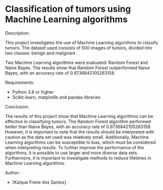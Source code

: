 # Classification of tumors using Machine Learning algorithms

Description:

This project investigates the use of Machine Learning algorithms to classify tumors. The dataset used consists of 500 images of tumors, divided into two classes: benign and malignant.

Two Machine Learning algorithms were evaluated: Random Forest and Naive Bayes. The results show that Random Forest outperformed Naive Bayes, with an accuracy rate of 0.9736842105263158.

Requirements:

* Python 3.8 or higher
* Scikit-learn, matplotlib and pandas libraries

Conclusion:

The results of this project show that Machine Learning algorithms can be effective in classifying tumors. The Random Forest algorithm performed better than Naive Bayes, with an accuracy rate of 0.9736842105263158.
However, it is important to note that the results should be interpreted with caution as the data set used was relatively small. Additionally, Machine Learning algorithms can be susceptible to bias, which must be considered when interpreting results.
To further improve the performance of the algorithms, it is possible to use larger and more diverse data sets. Furthermore, it is important to investigate methods to reduce lifetimes in Machine Learning algorithms.

Author:

* [Kaíque Freire dos Santos]
